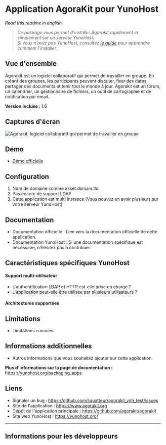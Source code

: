 # Application AgoraKit pour YunoHost


*[Read this readme in english.](./README.md)* 

> *Ce package vous permet d'installer Agorakit rapidement et simplement sur un serveur YunoHost.  
Si vous n'avez pas YunoHost, consultez [le guide](https://yunohost.org/#/install) pour apprendre comment l'installer.*

## Vue d'ensemble
 Agorakit est un logiciel collaboratif qui permet de travailler en groupe.
En créant des groupes, les participants peuvent discuter, fixer des dates, partager des documents et tenir tout le monde à jour.
Agorakit est un forum, un calendrier, un gestionnaire de fichiers, un outil de cartographie et de notification par email. 

**Version incluse :** 1.6

## Captures d'écran

![Agorakit, logiciel collaboratif qui permet de travailler en groupe](https://www.agorakit.org/images/agorakit-banner.png)

## Démo

* [Démo officielle](https://app.agorakit.org/)

## Configuration

1. Nom de domaine comme asset.domain.tld
1. Pas encore de support LDAP
1. Cette application est multi instance (Vous pouvez en avoir plusieurs sur votre serveur YunoHost)

## Documentation

 * Documentation officielle : Lien vers la documentation officielle de cette application.
 * Documentation YunoHost : Si une documentation spécifique est nécessaire, n'hésitez pas à contribuer.

## Caractéristiques spécifiques YunoHost

#### Support multi-utilisateur

* L'authentification LDAP et HTTP est-elle prise en charge ?
* L'application peut-elle être utilisée par plusieurs utilisateurs ?

#### Architectures supportées

## Limitations

* Limitations connues.

## Informations additionnelles

* Autres informations que vous souhaitez ajouter sur cette application.

**Plus d'informations sur la page de documentation :**  
https://yunohost.org/packaging_apps

## Liens

 * Signaler un bug : https://github.com/squatteur/agorakit_ynh_test/issues
 * Site de l'application : https://www.agorakit.org
 * Dépôt de l'application principale : https://github.com/agorakit/agorakit
 * Site web YunoHost : https://yunohost.org/

---

Informations pour les développeurs
----------------
